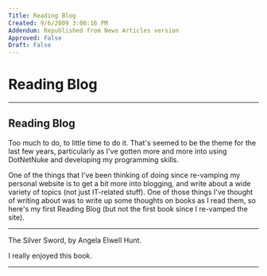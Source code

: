 ```yaml
---
Title: Reading Blog
Created: 9/6/2009 3:00:16 PM
Addendum: Republished from News Articles version
Approved: False
Draft: False
---
```

# Reading Blog

---

## Reading Blog


Too much to do, to little time to do it. That's seemed to be the theme for the last few years, particularly as I've gotten more and more into using DotNetNuke and developing my programming skills.



One of the things that I've been thinking of doing since re-vamping my personal website is to get a bit more into blogging, and write about a wide variety of topics (not just IT-related stuff). One of those things I've thought of writing about was to write up some thoughts on books as I read them, so here's my first Reading Blog (but not the first book since I re-vamped the site).






* * *






The Silver Sword, by Angela Elwell Hunt.



I really enjoyed this book.


<script src="/DesktopModules/itcMetaPost/js/m.js" type="text/javascript"></script>


---


